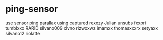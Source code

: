 # ping-sensor
use sensor ping parallax using captured
rexxzy
Julian
unsubs
fxxpri
tumblxxx
RARID
silvano009
xlvno
rizwxxwz
imamxx
thomasxxxrx
setyaxx
silvano12
riolatte